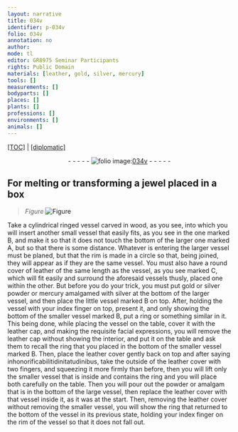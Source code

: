 ```yaml
---
layout: narrative
title: 034v
identifier: p-034v
folio: 034v
annotation: no
author:
mode: tl
editor: GR8975 Seminar Participants
rights: Public Domain
materials: [leather, gold, silver, mercury]
tools: []
measurements: []
bodyparts: []
places: []
plants: []
professions: []
environments: []
animals: []
---
```


<p><a href="{{ site.baseurl }}/translation/">[TOC]</a> | <a href="{{ site.baseurl }}/texts/p-034v_tc/">[diplomatic]</a></p><div class="folio" align="center">- - - - - <a href="http://gallica.bnf.fr/ark:/12148/btv1b10500001g/f74.image" target="_blank"><img src="https://cu-mkp.github.io/2017-workshop-edition/assets/photo-icon.png" alt="folio image: " style="display:inline-block; margin-bottom:-3px;"/>034v</a> - - - - - </div>  
  

## For melting or transforming a jewel placed in a box

 
> *Figure*
> <a href="https://drive.google.com/open?id=0B9-oNrvWdlO5VTA5cWtrWktEajQ" target="_blank"><img src="https://cu-mkp.github.io/GR8975-edition/assets/photo-icon.png" alt="Figure" style="display:inline-block; margin-bottom:-3px;"/></a>
 
 Take a cylindrical ringed vessel carved in wood, as you see, into which you will insert another small vessel that easily fits, as you see in the one marked B, and make it so that it does not touch the bottom of the larger one marked A, but so that there is some distance. Whatever is entering the larger vessel must be planed, but that the rim is made in a circle so that, being joined, they will appear as if they are the same vessel. You must also have a round cover of <span class="m">leather</span> of the same length as the vessel, as you see marked C, which will fit easily and surround the aforesaid vessels thusly, placed one within the other. But before you do your trick, you must put <span class="m">gold</span> or <span class="m">silver</span> powder or <span class="m">mercury</span> amalgamed with <span class="m">silver</span> at the bottom of the larger vessel, and then place the little vessel marked B on top. After, holding the vessel with your index finger on top, present it, and only showing the bottom of the smaller vessel marked B, put a ring or something similar in it. This being done, while placing the vessel on the table, cover it with the leather cap, and making the requisite facial expressions, you will remove the leather cap without showing the interior, and put it on the table and ask them to recall the ring that you placed in the bottom of the smaller vessel marked B. Then, place the leather cover gently back on top and after saying inhonorificabilitidinitatudinibus, take the outside of the leather cover with two fingers, and squeezing it more firmly than before, then you will lift only the smaller vessel that is inside and contains the ring and you will place both carefully on the table. Then you will pour out the powder or amalgam that is in the bottom of the large vessel, then replace the leather cover with that <span class="sup">vessel</span> inside it, as it was at the start. Then, removing the leather cover without removing the smaller vessel, you will show the ring that returned to the bottom <span class="sup">of the vessel</span> in its previous state, holding your index finger on the rim of the vessel so that it does not fall out.
 
